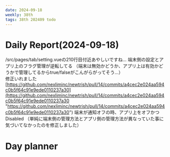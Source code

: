 ```yaml
---
date: 2024-09-18
weekly: 38th
tags: 38th 202409 todo
---
```

# Daily Report(2024-09-18)

/src/pages/tab/setting.vueの210行目付近あやしいですね…
端末側の設定とアプリ上のフラグ管理が逆転してる
（端末は無効かどうか、アプリ上は有効かどうかで管理してるからtrue/falseがこんがらがってそう…）   
修正いれました [https://github.com/nexliminc/newtrish/pull/14/commits/a4cec2e024aa594c0b5f64c91e9ede0110237a30](https://github.com/nexliminc/newtrish/pull/14/commits/a4cec2e024aa594c0b5f64c91e9ede0110237a30 "https://github.com/nexliminc/newtrish/pull/14/commits/a4cec2e024aa594c0b5f64c91e9ede0110237a30") 
端末が通知オフの時、アプリ上をオフかつDisabled （単純に端末側の管理方法とアプリ側の管理方法が異なっていた事に気づいてなかったのを修正しました）

# Day planner
